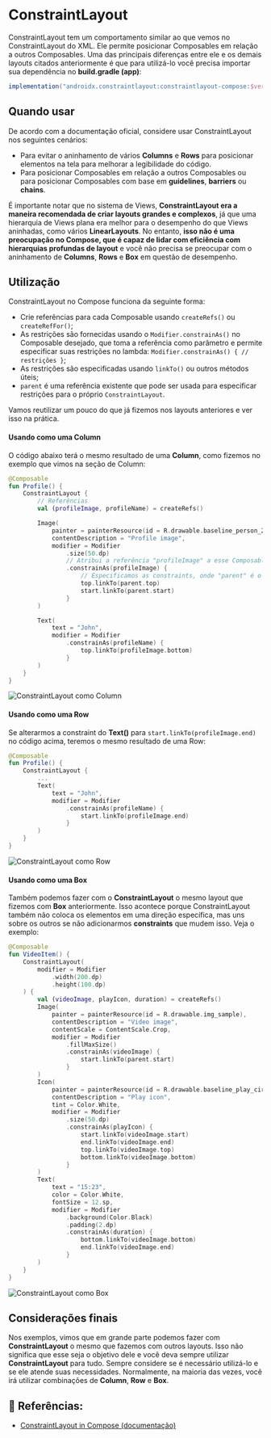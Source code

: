 # ConstraintLayout

ConstraintLayout tem um comportamento similar ao que vemos no ConstraintLayout do XML. Ele permite posicionar Composables em relação a outros Composables. Uma das principais diferenças entre ele e os demais layouts citados anteriormente é que para utilizá-lo você precisa importar sua dependência no **build.gradle (app)**:

```gradle
implementation("androidx.constraintlayout:constraintlayout-compose:$version")
```

## Quando usar

De acordo com a documentação oficial, considere usar ConstraintLayout nos seguintes cenários:

- Para evitar o aninhamento de vários **Columns** e **Rows** para posicionar elementos na tela para melhorar a legibilidade do código.
- Para posicionar Composables em relação a outros Composables ou para posicionar Composables com base em **guidelines**, **barriers** ou **chains**.

É importante notar que no sistema de Views, **ConstraintLayout era a maneira recomendada de criar layouts grandes e complexos**, já que uma hierarquia de Views plana era melhor para o desempenho do que Views aninhadas, como vários **LinearLayouts**. No entanto, **isso não é uma preocupação no Compose, que é capaz de lidar com eficiência com hierarquias profundas de layout** e você não precisa se preocupar com o aninhamento de **Columns**, **Rows** e **Box** em questão de desempenho.

## Utilização

ConstraintLayout no Compose funciona da seguinte forma:

- Crie referências para cada Composable usando ```createRefs()``` ou ```createRefFor()```;
- As restrições são fornecidas usando o ```Modifier.constrainAs()``` no Composable desejado, que toma a referência como parâmetro e permite especificar suas restrições no lambda: ```Modifier.constrainAs() { // restrições }```;
- As restrições são especificadas usando ```linkTo()``` ou outros métodos úteis;
- ```parent``` é uma referência existente que pode ser usada para especificar restrições para o próprio ```ConstraintLayout```.

Vamos reutilizar um pouco do que já fizemos nos layouts anteriores e ver isso na prática.

#### Usando como uma Column

O código abaixo terá o mesmo resultado de uma **Column**, como fizemos no exemplo que vimos na seção de Column:

```kotlin
@Composable
fun Profile() {
    ConstraintLayout {
        // Referências
        val (profileImage, profileName) = createRefs()

        Image(
            painter = painterResource(id = R.drawable.baseline_person_24),
            contentDescription = "Profile image",
            modifier = Modifier
                .size(50.dp)
                // Atribui a referência "profileImage" a esse Composable Image()
                .constrainAs(profileImage) {
                    // Especificamos as constraints, onde "parent" é o próprio ConstraintLayout
                    top.linkTo(parent.top)
                    start.linkTo(parent.start)
                }
        )

        Text(
            text = "John",
            modifier = Modifier
                .constrainAs(profileName) {
                    top.linkTo(profileImage.bottom)
                }
        )
    }
}
```

![ConstraintLayout como Column](img-01.png)

#### Usando como uma Row

Se alterarmos a constraint do **Text()** para ```start.linkTo(profileImage.end)``` no código acima, teremos o mesmo resultado de uma Row:

```kotlin
@Composable
fun Profile() {
    ConstraintLayout {
        ...
        Text(
            text = "John",
            modifier = Modifier
                .constrainAs(profileName) {
                    start.linkTo(profileImage.end)
                }
        )
    }
}
```

![ConstraintLayout como Row](img-02.png)

#### Usando como uma Box

Também podemos fazer com o **ConstraintLayout** o mesmo layout que fizemos com **Box** anteriormente. Isso acontece porque ConstraintLayout também não coloca os elementos em uma direção específica, mas uns sobre os outros se não adicionarmos **constraints** que mudem isso. Veja o exemplo:

```kotlin
@Composable
fun VideoItem() {
    ConstraintLayout(
        modifier = Modifier
            .width(200.dp)
            .height(100.dp)
    ) {
        val (videoImage, playIcon, duration) = createRefs()
        Image(
            painter = painterResource(id = R.drawable.img_sample),
            contentDescription = "Video image",
            contentScale = ContentScale.Crop,
            modifier = Modifier
                .fillMaxSize()
                .constrainAs(videoImage) {
                    start.linkTo(parent.start)
                }
        )
        Icon(
            painter = painterResource(id = R.drawable.baseline_play_circle_outline_24),
            contentDescription = "Play icon",
            tint = Color.White,
            modifier = Modifier
                .size(50.dp)
                .constrainAs(playIcon) {
                    start.linkTo(videoImage.start)
                    end.linkTo(videoImage.end)
                    top.linkTo(videoImage.top)
                    bottom.linkTo(videoImage.bottom)
                }
        )
        Text(
            text = "15:23",
            color = Color.White,
            fontSize = 12.sp,
            modifier = Modifier
                .background(Color.Black)
                .padding(2.dp)
                .constrainAs(duration) {
                    bottom.linkTo(videoImage.bottom)
                    end.linkTo(videoImage.end)
                }
        )
    }
}
```

![ConstraintLayout como Box](img-03.png)

## Considerações finais

Nos exemplos, vimos que em grande parte podemos fazer com **ConstraintLayout** o mesmo que fazemos com outros layouts. Isso não significa que esse seja o objetivo dele e você deva sempre utilizar **ConstraintLayout** para tudo. Sempre considere se é necessário utilizá-lo e se ele atende suas necessidades. Normalmente, na maioria das vezes, você irá utilizar combinações de **Column**, **Row** e **Box**.

## :link: Referências:
- [ConstraintLayout in Compose (documentação)](https://developer.android.com/jetpack/compose/layouts/constraintlayout)